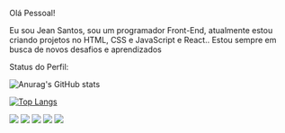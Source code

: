 Olá Pessoal!

Eu sou Jean Santos, sou um programador Front-End, atualmente estou criando projetos no HTML, CSS e JavaScript e React..
Estou sempre em busca de novos desafios e aprendizados

Status do Perfil:



![Anurag's GitHub stats](https://github-readme-stats.vercel.app/api?username=jzzn96&show_icons=true&theme=transparent)

[![Top Langs](https://github-readme-stats.vercel.app/api/top-langs/?username=jzzn96&layout=compact&show_icons=true&theme=transparent)](https://github.com/jzzn96/github-readme-stats)










<img src="https://img.shields.io/badge/GitHub-100000?style=for-the-badge&logo=github&logoColor=white">  <img src="https://img.shields.io/badge/JSS-F7DF1E?style=for-the-badge&logo=JSS&logoColor=white">  <img src="https://img.shields.io/badge/React-20232A?style=for-the-badge&logo=react&logoColor=61DAFB">  <img src="https://img.shields.io/badge/HTML-239120?style=for-the-badge&logo=html5&logoColor=white">  <img src="https://img.shields.io/badge/CSS-239120?&style=for-the-badge&logo=css3&logoColor=white">






